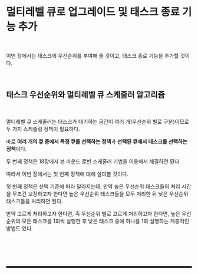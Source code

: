 # 멀티레벨 큐로 업그레이드 및 태스크 종료 기능 추가

<br>

이번 장에서는 태스크에 우선순위를 부여해 줄 것이고, 태스크 종료 기능을 추가할 것이다.

<br>

## 태스크 우선순위와 멀티레벨 큐 스케줄러 알고리즘

<br>

멀티레벨 큐 스케줄러는 태스크가 대기하는 공간이 여러 개(우선순위 별로 구분)이므로 두 가지 스케줄링 정책이 필요하다.

바로 **여러 개의 큐 중에서 특정 큐를 선택하는 정책**과 **선택된 큐에서 태스크를 선택하는 정책**이다.

두 번째 정책은 18장에서 본 라운드 로빈 스케줄러 기법을 이용해서 해결하면 된다.

따라서 이번 장에서는 첫 번째 정책에 대해 살펴볼 것이다.

첫 번째 정책은 선택 기준에 따라 달라지는데, 만약 높은 우선순위 태스크들의 처리 시간을 무조건 보장하고자 한다면 높은 우선순위 태스크들을 모두 처리한 뒤 낮은 우선순위 태스크들을 처리하면 된다.

만약 고르게 처리하고자 한다면, 즉 우선순위 별로 고르게 처리하고자 한다면, 높은 우선순위의 모든 태스크를 1회씩 실행한 후 낮은 태스크 중에 하나를 1회 실행하는 계층적인 방법도 있다.

<br>




<br><br>
<hr style="border: 2px solid;">
<br><br>
